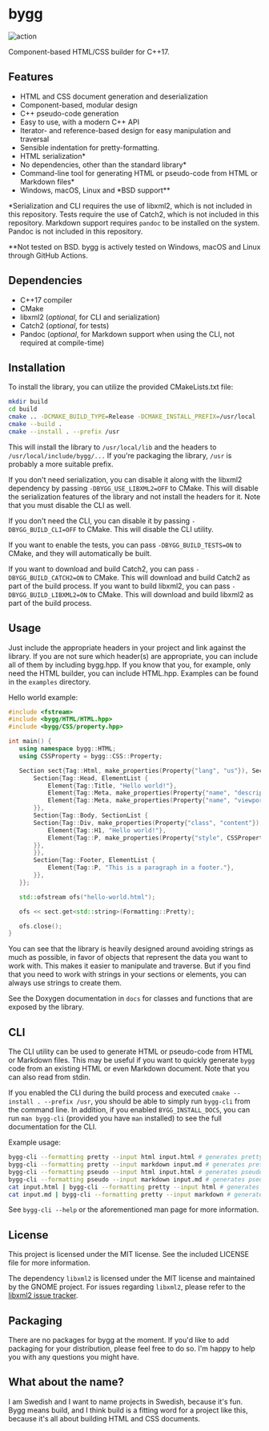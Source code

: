 # bygg

![action](https://github.com/jcbnilsson/bygg/actions/workflows/cmake-multi-platform.yml/badge.svg)

Component-based HTML/CSS builder for C++17.

## Features

- HTML and CSS document generation and deserialization
- Component-based, modular design
- C++ pseudo-code generation
- Easy to use, with a modern C++ API
- Iterator- and reference-based design for easy manipulation and traversal
- Sensible indentation for pretty-formatting.
- HTML serialization\*
- No dependencies, other than the standard library\*
- Command-line tool for generating HTML or pseudo-code from HTML or Markdown files\*
- Windows, macOS, Linux and \*BSD support\*\*

*Serialization and CLI requires the use of libxml2, which is not included in this repository.
Tests require the use of Catch2, which is not included in this repository.
Markdown support requires `pandoc` to be installed on the system. Pandoc is not included in this
repository.

**Not tested on BSD. bygg is actively tested on Windows, macOS and Linux through GitHub Actions.

## Dependencies

- C++17 compiler
- CMake
- libxml2 (*optional*, for CLI and serialization)
- Catch2 (*optional*, for tests)
- Pandoc (*optional*, for Markdown support when using the CLI, not required at compile-time)

## Installation

To install the library, you can utilize the provided CMakeLists.txt file:

```sh
mkdir build
cd build
cmake .. -DCMAKE_BUILD_TYPE=Release -DCMAKE_INSTALL_PREFIX=/usr/local
cmake --build .
cmake --install . --prefix /usr
```

This will install the library to `/usr/local/lib` and the headers to `/usr/local/include/bygg/...`
If you're packaging the library, `/usr` is probably a more suitable prefix.

If you don't need serialization, you can disable it along with the libxml2
dependency by passing `-DBYGG_USE_LIBXML2=OFF` to CMake. This will disable the
serialization features of the library and not install the headers for it.
Note that you must disable the CLI as well.

If you don't need the CLI, you can disable it by passing `-DBYGG_BUILD_CLI=OFF` to CMake.
This will disable the CLI utility.

If you want to enable the tests, you can pass `-DBYGG_BUILD_TESTS=ON` to 
CMake, and they will automatically be built.

If you want to download and build Catch2, you can pass `-DBYGG_BUILD_CATCH2=ON` to CMake.
This will download and build Catch2 as part of the build process. If you want to build
libxml2, you can pass `-DBYGG_BUILD_LIBXML2=ON` to CMake. This will download and build
libxml2 as part of the build process.

## Usage

Just include the appropriate headers in your project and link against the library. 
If you are not sure which header(s) are appropriate, you can include all of them by 
including bygg.hpp. If you know that you, for example, only need the HTML builder,
you can include HTML.hpp. Examples can be found in the `examples` directory.

Hello world example:

```cpp
#include <fstream>
#include <bygg/HTML/HTML.hpp>
#include <bygg/CSS/property.hpp>

int main() {
   using namespace bygg::HTML;
   using CSSProperty = bygg::CSS::Property;

   Section sect{Tag::Html, make_properties(Property{"lang", "us"}), SectionList{
       Section{Tag::Head, ElementList {
           Element{Tag::Title, "Hello world!"},
           Element{Tag::Meta, make_properties(Property{"name", "description"}, Property{"content", "Hello world description!"})},
           Element{Tag::Meta, make_properties(Property{"name", "viewport"}, Property{"content", "width=device-width, initial-scale=1.0"})},
       }},
       Section{Tag::Body, SectionList {
       Section{Tag::Div, make_properties(Property{"class", "content"}), ElementList{
           Element{Tag::H1, "Hello world!"},
           Element{Tag::P, make_properties(Property{"style", CSSProperty("color", "red").get()}), "This is a red string of text."},
       }},
       }},
       Section{Tag::Footer, ElementList {
           Element{Tag::P, "This is a paragraph in a footer."},
       }},
   }};

   std::ofstream ofs("hello-world.html");

   ofs << sect.get<std::string>(Formatting::Pretty);

   ofs.close();
}
```

You can see that the library is heavily designed around avoiding strings as much as possible, in favor of
objects that represent the data you want to work with. This makes it easier to manipulate and traverse.
But if you find that you need to work with strings in your sections or elements, you can always use strings
to create them.

See the Doxygen documentation in `docs` for classes and functions that are exposed by the library.

## CLI

The CLI utility can be used to generate HTML or pseudo-code from HTML or Markdown files.  This may be useful 
if you want to quickly generate `bygg` code from an existing HTML or even Markdown document. Note that you 
can also read from stdin.

If you enabled the CLI during the build process and executed `cmake --install . --prefix /usr`, you should
be able to simply run `bygg-cli` from the command line. In addition, if you enabled `BYGG_INSTALL_DOCS`,
you can run `man bygg-cli` (provided you have `man` installed) to see the full documentation for the CLI.

Example usage:

```sh
bygg-cli --formatting pretty --input html input.html # generates pretty-formatted HTML from input.html
bygg-cli --formatting pretty --input markdown input.md # generates pretty-formatted HTML from input.md
bygg-cli --formatting pseudo --input html input.html # generates pseudo-code from input.html
bygg-cli --formatting pseudo --input markdown input.md # generates pseudo-code from input.md
cat input.html | bygg-cli --formatting pretty --input html # generates pretty-formatted HTML from stdin
cat input.md | bygg-cli --formatting pretty --input markdown # generates pretty-formatted HTML from stdin
```

See `bygg-cli --help` or the aforementioned man page for more information.

## License

This project is licensed under the MIT license. See the included LICENSE file for more information.

The dependency `libxml2` is licensed under the MIT license and maintained by the GNOME project.
For issues regarding `libxml2`, please refer to the [libxml2 issue tracker](https://gitlab.gnome.org/GNOME/libxml2/-/issues).

## Packaging

There are no packages for bygg at the moment. If you'd like to add packaging for your distribution, 
please feel free to do so. I'm happy to help you with any questions you might have.

## What about the name?

I am Swedish and I want to name projects in Swedish, because it's fun. Bygg means build, and I think build is a fitting
word for a project like this, because it's all about building HTML and CSS documents.